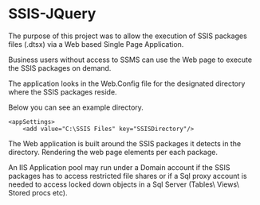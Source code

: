 # SSIS-JQuery
The purpose of this project was to allow the execution of SSIS  packages files (.dtsx) via a Web based Single Page Application.

Business users without access to SSMS can use the Web page to execute the SSIS packages on demand. 


The application looks in the Web.Config file for the designated directory where the SSIS packages reside.

Below you can see an example directory.
```
<appSettings>
	<add value="C:\SSIS Files" key="SSISDirectory"/>
```

The Web application is built around the SSIS packages it detects in the directory. Rendering the web page elements per each package. 


An IIS Application pool may run under a Domain account if the SSIS packages has to access restricted file shares or if a Sql  proxy account is needed to access locked down objects in a Sql Server (Tables\ Views\ Stored procs etc). 
